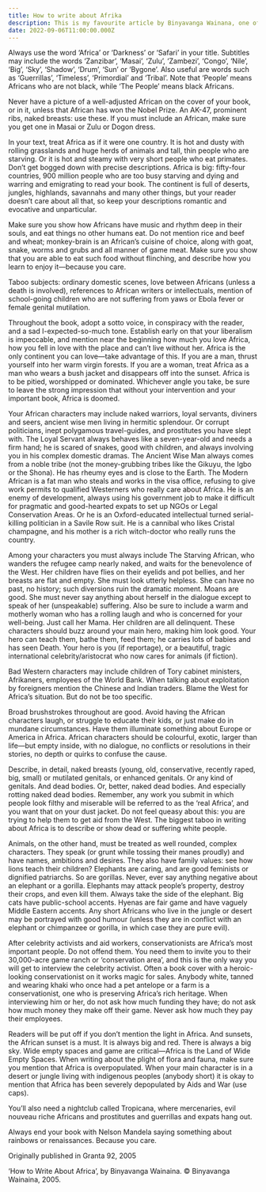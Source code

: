 ```yaml
---
title: How to write about Afrika
description: This is my favourite article by Binyavanga Wainana, one of the best writers I've read. I'm publishing it on my blog because I just can't help myself. Enjoy!
date: 2022-09-06T11:00:00.000Z
---
```

Always use the word ‘Africa’ or ‘Darkness’ or ‘Safari’ in your title. Subtitles may include the words ‘Zanzibar’, ‘Masai’, ‘Zulu’, ‘Zambezi’, ‘Congo’, ‘Nile’, ‘Big’, ‘Sky’, ‘Shadow’, ‘Drum’, ‘Sun’ or ‘Bygone’. Also useful are words such as ‘Guerrillas’, ‘Timeless’, ‘Primordial’ and ‘Tribal’. Note that ‘People’ means Africans who are not black, while ‘The People’ means black Africans.

Never have a picture of a well-adjusted African on the cover of your book, or in it, unless that African has won the Nobel Prize. An AK-47, prominent ribs, naked breasts: use these. If you must include an African, make sure you get one in Masai or Zulu or Dogon dress.

In your text, treat Africa as if it were one country. It is hot and dusty with rolling grasslands and huge herds of animals and tall, thin people who are starving. Or it is hot and steamy with very short people who eat primates. Don’t get bogged down with precise descriptions. Africa is big: fifty-four countries, 900 million people who are too busy starving and dying and warring and emigrating to read your book. The continent is full of deserts, jungles, highlands, savannahs and many other things, but your reader doesn’t care about all that, so keep your descriptions romantic and evocative and unparticular.

Make sure you show how Africans have music and rhythm deep in their souls, and eat things no other humans eat. Do not mention rice and beef and wheat; monkey-brain is an African’s cuisine of choice, along with goat, snake, worms and grubs and all manner of game meat. Make sure you show that you are able to eat such food without flinching, and describe how you learn to enjoy it—because you care.

Taboo subjects: ordinary domestic scenes, love between Africans (unless a death is involved), references to African writers or intellectuals, mention of school-going children who are not suffering from yaws or Ebola fever or female genital mutilation.

Throughout the book, adopt a sotto voice, in conspiracy with the reader, and a sad I-expected-so-much tone. Establish early on that your liberalism is impeccable, and mention near the beginning how much you love Africa, how you fell in love with the place and can’t live without her. Africa is the only continent you can love—take advantage of this. If you are a man, thrust yourself into her warm virgin forests. If you are a woman, treat Africa as a man who wears a bush jacket and disappears off into the sunset. Africa is to be pitied, worshipped or dominated. Whichever angle you take, be sure to leave the strong impression that without your intervention and your important book, Africa is doomed.

Your African characters may include naked warriors, loyal servants, diviners and seers, ancient wise men living in hermitic splendour. Or corrupt politicians, inept polygamous travel-guides, and prostitutes you have slept with. The Loyal Servant always behaves like a seven-year-old and needs a firm hand; he is scared of snakes, good with children, and always involving you in his complex domestic dramas. The Ancient Wise Man always comes from a noble tribe (not the money-grubbing tribes like the Gikuyu, the Igbo or the Shona). He has rheumy eyes and is close to the Earth. The Modern African is a fat man who steals and works in the visa office, refusing to give work permits to qualified Westerners who really care about Africa. He is an enemy of development, always using his government job to make it difficult for pragmatic and good-hearted expats to set up NGOs or Legal Conservation Areas. Or he is an Oxford-educated intellectual turned serial-killing politician in a Savile Row suit. He is a cannibal who likes Cristal champagne, and his mother is a rich witch-doctor who really runs the country.

Among your characters you must always include The Starving African, who wanders the refugee camp nearly naked, and waits for the benevolence of the West. Her children have flies on their eyelids and pot bellies, and her breasts are flat and empty. She must look utterly helpless. She can have no past, no history; such diversions ruin the dramatic moment. Moans are good. She must never say anything about herself in the dialogue except to speak of her (unspeakable) suffering. Also be sure to include a warm and motherly woman who has a rolling laugh and who is concerned for your well-being. Just call her Mama. Her children are all delinquent. These characters should buzz around your main hero, making him look good. Your hero can teach them, bathe them, feed them; he carries lots of babies and has seen Death. Your hero is you (if reportage), or a beautiful, tragic international celebrity/aristocrat who now cares for animals (if fiction).

Bad Western characters may include children of Tory cabinet ministers, Afrikaners, employees of the World Bank. When talking about exploitation by foreigners mention the Chinese and Indian traders. Blame the West for Africa’s situation. But do not be too specific.

Broad brushstrokes throughout are good. Avoid having the African characters laugh, or struggle to educate their kids, or just make do in mundane circumstances. Have them illuminate something about Europe or America in Africa. African characters should be colourful, exotic, larger than life—but empty inside, with no dialogue, no conflicts or resolutions in their stories, no depth or quirks to confuse the cause.

Describe, in detail, naked breasts (young, old, conservative, recently raped, big, small) or mutilated genitals, or enhanced genitals. Or any kind of genitals. And dead bodies. Or, better, naked dead bodies. And especially rotting naked dead bodies. Remember, any work you submit in which people look filthy and miserable will be referred to as the ‘real Africa’, and you want that on your dust jacket. Do not feel queasy about this: you are trying to help them to get aid from the West. The biggest taboo in writing about Africa is to describe or show dead or suffering white people.

Animals, on the other hand, must be treated as well rounded, complex characters. They speak (or grunt while tossing their manes proudly) and have names, ambitions and desires. They also have family values: see how lions teach their children? Elephants are caring, and are good feminists or dignified patriarchs. So are gorillas. Never, ever say anything negative about an elephant or a gorilla. Elephants may attack people’s property, destroy their crops, and even kill them. Always take the side of the elephant. Big cats have public-school accents. Hyenas are fair game and have vaguely Middle Eastern accents. Any short Africans who live in the jungle or desert may be portrayed with good humour (unless they are in conflict with an elephant or chimpanzee or gorilla, in which case they are pure evil).

After celebrity activists and aid workers, conservationists are Africa’s most important people. Do not offend them. You need them to invite you to their 30,000-acre game ranch or ‘conservation area’, and this is the only way you will get to interview the celebrity activist. Often a book cover with a heroic-looking conservationist on it works magic for sales. Anybody white, tanned and wearing khaki who once had a pet antelope or a farm is a conservationist, one who is preserving Africa’s rich heritage. When interviewing him or her, do not ask how much funding they have; do not ask how much money they make off their game. Never ask how much they pay their employees.

Readers will be put off if you don’t mention the light in Africa. And sunsets, the African sunset is a must. It is always big and red. There is always a big sky. Wide empty spaces and game are critical—Africa is the Land of Wide Empty Spaces. When writing about the plight of flora and fauna, make sure you mention that Africa is overpopulated. When your main character is in a desert or jungle living with indigenous peoples (anybody short) it is okay to mention that Africa has been severely depopulated by Aids and War (use caps).

You’ll also need a nightclub called Tropicana, where mercenaries, evil nouveau riche Africans and prostitutes and guerrillas and expats hang out.

Always end your book with Nelson Mandela saying something about rainbows or renaissances. Because you care.

 

 

Originally published in Granta 92, 2005

‘How to Write About Africa’, by Binyavanga Wainaina. © Binyavanga Wainaina, 2005. 